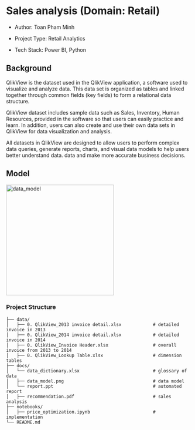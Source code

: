 # Sales analysis (Domain: Retail)
- Author: Toan Pham Minh
  
- Project Type: Retail Analytics

- Tech Stack: Power BI, Python
## Background

QlikView is the dataset used in the QlikView application, a software used to visualize and analyze data. This data set is organized as tables and linked together through common fields (key fields) to form a relational data structure.

QlikView dataset includes sample data such as Sales, Inventory, Human Resources, provided in the software so that users can easily practice and learn. In addition, users can also create and use their own data sets in QlikView for data visualization and analysis.

All datasets in QlikView are designed to allow users to perform complex data queries, generate reports, charts, and visual data models to help users better understand data. data and make more accurate business decisions.

## Model
<img width="294" height="301" alt="data_model" src="https://github.com/user-attachments/assets/12593784-1b60-447f-8d53-c2e7c556dc8a" />

### Project Structure
```text
├── data/
│   ├── 0. QlikView_2013 invoice detail.xlsx            # detailed invoice in 2013
│   ├── 0. QlikView_2014 invoice detail.xlsx            # detailed invoice in 2014
│   ├── 0. QlikView_Invoice Header.xlsx                 # overall invoice from 2013 to 2014
│   ├── 0. QlikView_Lookup Table.xlsx                   # dimension tables
├── docs/
│   └── data_dictionary.xlsx                            # glossary of data
│   ├── data_model.png                                  # data model
│   └── report.ppt                                      # automated report
│   ├── recommendation.pdf                              # sales analysis
├── notebooks/                     
│   ├── price_optimization.ipynb                        # implementation
└── README.md
